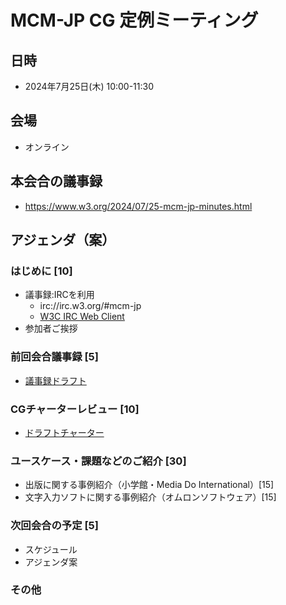 # MCM-JP CG 定例ミーティング

## 日時
- 2024年7月25日(木) 10:00-11:30　

## 会場
- オンライン

## 本会合の議事録
- https://www.w3.org/2024/07/25-mcm-jp-minutes.html

## アジェンダ（案）
### はじめに [10]
  - 議事録:IRCを利用
    - irc://irc.w3.org/#mcm-jp
    - [W3C IRC Web Client](https://irc.w3.org/#mcm-jp)
  - 参加者ご挨拶
### 前回会合議事録 [5]
  - [議事録ドラフト](https://github.com/w3c-cg/mcm-jp/tree/minutes-20240628/meetings/2024-06-28)
### CGチャーターレビュー [10]
  - [ドラフトチャーター](https://w3c-cg.github.io/mcm-jp/charters/cg-charter-mcm-jp-2024)
### ユースケース・課題などのご紹介 [30]
  - 出版に関する事例紹介（小学館・Media Do International）[15]
  - 文字入力ソフトに関する事例紹介（オムロンソフトウェア）[15]
### 次回会合の予定 [5]
  - スケジュール
  - アジェンダ案
### その他
  

